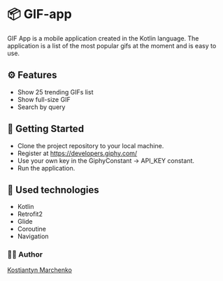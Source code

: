 # 📦 GIF-app
GIF App is a mobile application created in the Kotlin language. The application is a list of the most popular gifs at the moment and is easy to use.

## ⚙ Features 
-  Show 25 trending GIFs list
-  Show full-size GIF
-  Search by query

## 💾 Getting Started
-  Clone the project repository to your local machine.
-  Register at https://developers.giphy.com/
-  Use your own key in the GiphyConstant -> API_KEY constant.
-  Run the application.

## 🚀 Used technologies
- Kotlin
- Retrofit2
- Glide
- Coroutine
- Navigation

### 🧑‍💼 Author
[Kostiantyn Marchenko](https://github.com/KosMarch)
